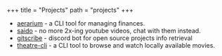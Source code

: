 +++
title = "Projects"
path = "projects"
+++

- [aerarium](https://github.com/virajsazzala/aerarium) - a CLI tool for managing finances.
- [saido](https://github.com/virajsazzala/saido) - no more 2x-ing youtube videos, chat with them instead.
- [gitscribe](https://github.com/virajsazzala/gitscribe) - discord bot for open source projects info retrieval
- [theatre-cli](https://github.com/virajsazzala/theatre-cli) - a CLI tool to browse and watch locally available movies.